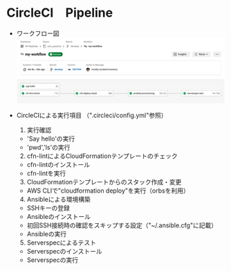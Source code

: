 # CircleCI　Pipeline
* ワークフロー図
	![ワークフロー図](circleci_workflow.png)

* CircleCIによる実行項目 （".circleci/config.yml"参照）
  1. 実行確認
    - 'Say hello'の実行
    - 'pwd','ls'の実行
  2. cfn-lintによるCloudFormationテンプレートのチェック
    - cfn-lintのインストール
    - cfn-lintを実行
  3. CloudFormationテンプレートからのスタック作成・変更
    - AWS CLIで"cloudformation deploy"を実行（orbsを利用）
  4. Ansibleによる環境構築
    - SSHキーの登録
    - Ansibleのインストール
    - 初回SSH接続時の確認をスキップする設定（"~/.ansible.cfg"に記載）
    - Ansibleの実行
  5. Serverspecによるテスト
    - Serverspecのインストール
    - Serverspecの実行
